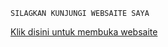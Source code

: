 
`SILAGKAN KUNJUNGI WEBSAITE SAYA`

[Klik disini untuk membuka websaite](https://adiyzd.github.io/Biodata-github.io/)
